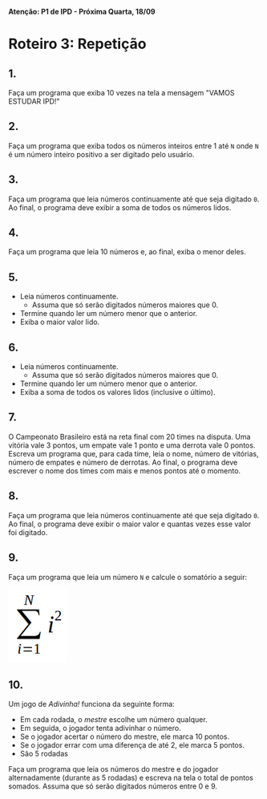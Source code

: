 <meta http-equiv="Content-Type" content="text/html; charset=UTF-8"/></p>        

**Atenção: P1 de IPD - Próxima Quarta, 18/09**

Roteiro 3: Repetição
====================

## 1.

Faça um programa que exiba 10 vezes na tela a mensagem "VAMOS ESTUDAR IPD!"

## 2.

Faça um programa que exiba todos os números inteiros entre 1 até `N` onde `N`
é um número inteiro positivo a ser digitado pelo usuário.

## 3.

Faça um programa que leia números continuamente até que seja digitado `0`.
Ao final, o programa deve exibir a soma de todos os números lidos.

## 4.

Faça um programa que leia 10 números e, ao final, exiba o menor deles.

## 5.

- Leia números continuamente.
    - Assuma que só serão digitados números maiores que 0.
- Termine quando ler um número menor que o anterior.
- Exiba o maior valor lido.

## 6.

- Leia números continuamente.
    - Assuma que só serão digitados números maiores que 0.
- Termine quando ler um número menor que o anterior.
- Exiba a soma de todos os valores lidos (inclusive o último).


## 7.

O Campeonato Brasileiro está na reta final com 20 times na disputa.
Uma vitória vale 3 pontos, um empate vale 1 ponto e uma derrota vale 0 pontos.
Escreva um programa que, para cada time, leia o nome, número de vitórias,
número de empates e número de derrotas.
Ao final, o programa deve escrever o nome dos times com mais e menos pontos até
o momento.

## 8.

Faça um programa que leia números continuamente até que seja digitado `0`.
Ao final, o programa deve exibir o maior valor e quantas vezes esse valor foi
digitado.

## 9.

Faça um programa que leia um número `N` e calcule o somatório a seguir:

![](lab-04.png)

## 10.

Um jogo de *Adivinha!* funciona da seguinte forma:

- Em cada rodada, o *mestre* escolhe um número qualquer.
- Em seguida, o jogador tenta adivinhar o número.
- Se o jogador acertar o número do mestre, ele marca 10 pontos.
- Se o jogador errar com uma diferença de até 2, ele marca 5 pontos.
- São 5 rodadas

Faça um programa que leia os números do mestre e do jogador alternadamente
(durante as 5 rodadas) e escreva na tela o total de pontos somados.
Assuma que só serão digitados números entre 0 e 9.
